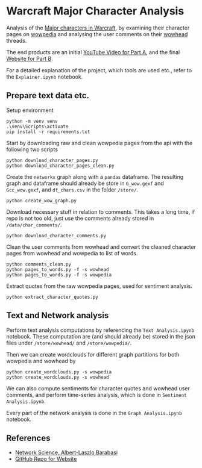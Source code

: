 # Warcraft Major Character Analysis
Analysis of the [Major characters in Warcraft](https://wowpedia.fandom.com/wiki/Major_characters), by examining their character pages on [wowpedia](https://wowpedia.fandom.com/wiki/Wowpedia) and analysing the user comments on their [wowhead](https://www.wowhead.com/) threads.

The end products are an initial [YouTube Video for Part A](https://www.youtube.com/watch?v=JJx5f5nSYfs), and the final [Website for Part B](https://youngpenguin.github.io/WOWenShittyWebsite/).

For a detailed explanation of the project, which tools are used etc., refer to the `Explainer.ipynb` notebook.

## Prepare text data etc.
Setup environment
```
python -m venv venv
.\venv\Scripts\activate
pip install -r requirements.txt
```
Start by downloading raw and clean wowpedia pages from the api with the following two scripts
```
python download_character_pages.py
python download_character_pages_clean.py
```
Create the `networkx` graph along with a `pandas` dataframe. The resulting graph and dataframe should already be store in `G_wow.gexf` and `Gcc_wow.gexf`, and `df_chars.csv` in the folder `/store/`. 
```
python create_wow_graph.py
```
Download necessary stuff in relation to comments. This takes a long time, if repo is not too old, just use the comments already stored in `/data/char_comments/`.
```
python download_character_comments.py
```
Clean the user comments from wowhead and convert the cleaned character pages from wowhead and wowpedia to list of words.
```
python comments_clean.py
python pages_to_words.py -f -s wowhead
python pages_to_words.py -f -s wowpedia
```
Extract quotes from the raw wowpedia pages, used for sentiment analysis.
```
python extract_character_quotes.py
```

## Text and Network analysis
Perform text analysis computations by referencing the `Text Analysis.ipynb` notebook. These computation are (and should already be) stored in the json files under `/store/wowhead/` and `/store/wowpedia/`.

Then we can create wordclouds for different graph partitions for both wowpedia and wowhead by 
```
python create_wordclouds.py -s wowpedia
python create_wordclouds.py -s wowhead
```

We can also compute sentiments for character quotes and wowhead user comments, and perform time-series analysis, which is done in `Sentiment Analysis.ipynb`.


Every part of the network analysis is done in the `Graph Analysis.ipynb` notebook.

## References
- [Network Science, Albert-Laszlo Barabasi](http://networksciencebook.com/)
- [GitHub Repo for Website](https://github.com/YoungPenguin/WOWenShittyWebsite)
